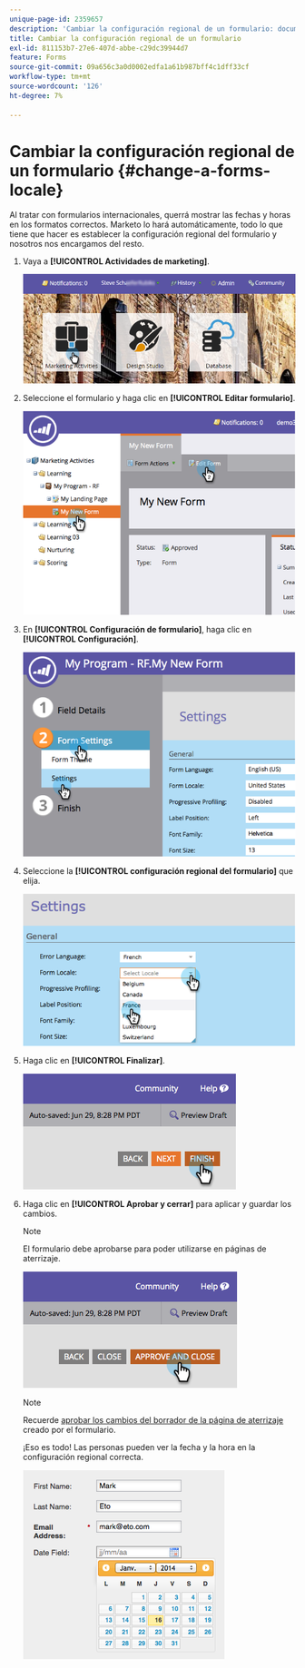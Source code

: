 ```yaml
---
unique-page-id: 2359657
description: 'Cambiar la configuración regional de un formulario: documentos de Marketo, documentación del producto'
title: Cambiar la configuración regional de un formulario
exl-id: 811153b7-27e6-407d-abbe-c29dc39944d7
feature: Forms
source-git-commit: 09a656c3a0d0002edfa1a61b987bff4c1dff33cf
workflow-type: tm+mt
source-wordcount: '126'
ht-degree: 7%

---
```


# Cambiar la configuración regional de un formulario {#change-a-forms-locale}

Al tratar con formularios internacionales, querrá mostrar las fechas y horas en los formatos correctos. Marketo lo hará automáticamente, todo lo que tiene que hacer es establecer la configuración regional del formulario y nosotros nos encargamos del resto.

1. Vaya a **[!UICONTROL Actividades de marketing]**.

   ![](assets/login-marketing-activities-7.png)

1. Seleccione el formulario y haga clic en **[!UICONTROL Editar formulario]**.

   ![](assets/image2014-9-15-12-3a52-3a52.png)

1. En **[!UICONTROL Configuración de formulario]**, haga clic en **[!UICONTROL Configuración]**.

   ![](assets/image2014-9-15-12-3a53-3a23.png)

1. Seleccione la **[!UICONTROL configuración regional del formulario]** que elija.

   ![](assets/image2014-9-15-12-3a53-3a35.png)

1. Haga clic en **[!UICONTROL Finalizar]**.

   ![](assets/image2014-9-15-12-3a53-3a43.png)

1. Haga clic en **[!UICONTROL Aprobar y cerrar]** para aplicar y guardar los cambios.

   >[!NOTE]
   >
   >El formulario debe aprobarse para poder utilizarse en páginas de aterrizaje.

   ![](assets/image2014-9-15-12-3a53-3a52.png)

   >[!NOTE]
   >
   >Recuerde [aprobar los cambios del borrador de la página de aterrizaje](/help/marketo/product-docs/demand-generation/landing-pages/understanding-landing-pages/approve-unapprove-or-delete-a-landing-page.md) creado por el formulario.

   ¡Eso es todo! Las personas pueden ver la fecha y la hora en la configuración regional correcta.

   ![](assets/image2014-9-15-12-3a53-3a59.png)
